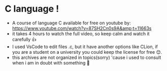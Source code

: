 # C language  ! 

 - A course of language C available for free on youtube by: https://www.youtube.com/watch?v=87SH2Cn0s9A&amp;t=11663s
 - it takes 4 hours to watch the full video, so keep calm and watch it carefully 👍
 - I used VsCode to edit files .c, but it have another options like CLion, if you are a student on a university you could keep the license for free 😊.
 - this archives are not organized in topics(sorry) 'cause i used to consult when i am in doubt with something 🤡
